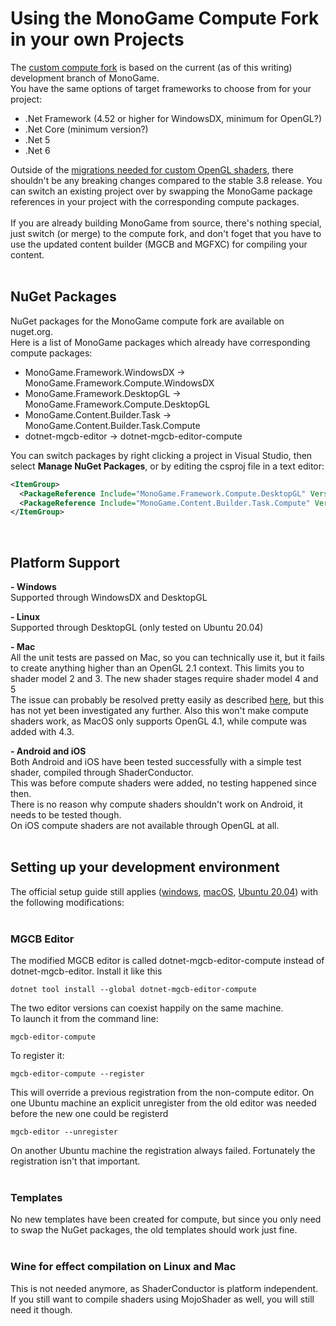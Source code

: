 # Using the MonoGame Compute Fork in your own Projects
The [custom compute fork](https://github.com/cpt-max/MonoGame) is based on the current (as of this writing) development branch of MonoGame.<br>
You have the same options of target frameworks to choose from for your project:
- .Net Framework (4.52 or higher for WindowsDX, minimum for OpenGL?)
- .Net Core (minimum version?)
- .Net 5
- .Net 6

Outside of the [migrations needed for custom OpenGL shaders](https://github.com/cpt-max/Docs/blob/master/Migrating%20shaders%20to%20ShaderConductor.md),
there shouldn't be any breaking changes compared to the stable 3.8 release.
You can switch an existing project over by swapping the MonoGame package references in your project with the corresponding compute packages.
<br><br>
If you are already building MonoGame from source, there's nothing special, just switch (or merge) to the compute fork, and don't foget that you have to use the updated content builder (MGCB and MGFXC) for compiling your content.
<br><br>



## NuGet Packages
NuGet packages for the MonoGame compute fork are available on nuget.org.<br>
Here is a list of MonoGame packages which already have corresponding compute packages:
- MonoGame.Framework.WindowsDX -> MonoGame.Framework.Compute.WindowsDX
- MonoGame.Framework.DesktopGL -> MonoGame.Framework.Compute.DesktopGL
- MonoGame.Content.Builder.Task -> MonoGame.Content.Builder.Task.Compute
- dotnet-mgcb-editor -> dotnet-mgcb-editor-compute

You can switch packages by right clicking a project in Visual Studio, then select <b>Manage NuGet Packages</b>, or by editing the csproj file in a text editor:
```XML
<ItemGroup>
  <PackageReference Include="MonoGame.Framework.Compute.DesktopGL" Version="1.0.0" />
  <PackageReference Include="MonoGame.Content.Builder.Task.Compute" Version="1.0.0" />
</ItemGroup>
```
<br>



## Platform Support

<b>- Windows</b><br>
Supported through WindowsDX and DesktopGL
<br>

<b>- Linux</b><br>
Supported through DesktopGL (only tested on Ubuntu 20.04)
<br>

<b>- Mac</b><br>
All the unit tests are passed on Mac, so you can technically use it, but it fails to create anything higher than an OpenGL 2.1 context.
This limits you to shader model 2 and 3. The new shader stages require shader model 4 and 5<br>
The issue can probably be resolved pretty easily as described [here](https://stackoverflow.com/questions/19658745/why-is-my-opengl-version-always-2-1-on-mac-os-x), 
but this has not yet been investigated any further. Also this won't make compute shaders work, as MacOS only supports OpenGL 4.1, while compute was added with 4.3.
<br>

<b>- Android and iOS</b><br>
Both Android and iOS have been tested successfully with a simple test shader, compiled through ShaderConductor.<br>
This was before compute shaders were added, no testing happened since then.<br>
There is no reason why compute shaders shouldn't work on Android, it needs to be tested though.<br>
On iOS compute shaders are not available through OpenGL at all.
<br><br>



## Setting up your development environment
The official setup guide still applies 
([windows](https://docs.monogame.net/articles/getting_started/1_setting_up_your_development_environment_windows.html), 
[macOS](https://docs.monogame.net/articles/getting_started/1_setting_up_your_development_environment_macos.html), 
[Ubuntu 20.04](https://docs.monogame.net/articles/getting_started/1_setting_up_your_development_environment_ubuntu.html))
with the following modifications:
<br><br>


### MGCB Editor
The modified MGCB editor is called dotnet-mgcb-editor-compute instead of dotnet-mgcb-editor. Install it like this
```
dotnet tool install --global dotnet-mgcb-editor-compute
```
The two editor versions can coexist happily on the same machine.<br>
To launch it from the command line:
```
mgcb-editor-compute
```
To register it:
```
mgcb-editor-compute --register
```
This will override a previous registration from the non-compute editor.
On one Ubuntu machine an explicit unregister from the old editor was needed before the new one could be registerd
```
mgcb-editor --unregister
```
On another Ubuntu machine the registration always failed. Fortunately the registration isn't that important.
<br><br>


### Templates 
No new templates have been created for compute, but since you only need to swap the NuGet packages, the old templates should work just fine. 
<br><br>


### Wine for effect compilation on Linux and Mac
This is not needed anymore, as ShaderConductor is platform independent. If you still want to compile shaders using MojoShader as well, you will still need it though.
<br><br>
